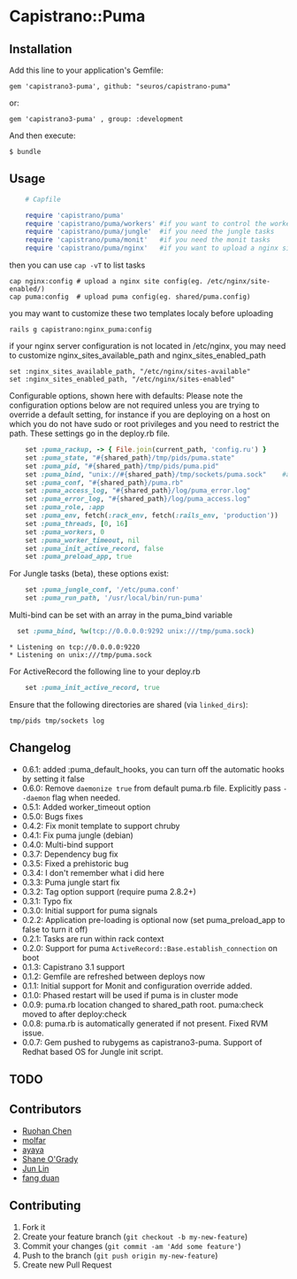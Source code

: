 # Capistrano::Puma

## Installation

Add this line to your application's Gemfile:

    gem 'capistrano3-puma', github: "seuros/capistrano-puma"

or:

    gem 'capistrano3-puma' , group: :development

And then execute:

    $ bundle

## Usage
```ruby
    # Capfile

    require 'capistrano/puma'
    require 'capistrano/puma/workers' #if you want to control the workers (in cluster mode)
    require 'capistrano/puma/jungle'  #if you need the jungle tasks
    require 'capistrano/puma/monit'   #if you need the monit tasks
    require 'capistrano/puma/nginx'   #if you want to upload a nginx site template
```

then you can use ```cap -vT``` to list tasks
```
cap nginx:config # upload a nginx site config(eg. /etc/nginx/site-enabled/)
cap puma:config  # upload puma config(eg. shared/puma.config)
```
you may want to customize these two templates localy before uploading
```
rails g capistrano:nginx_puma:config
```

if your nginx server configuration is not located in /etc/nginx, you may need to customize nginx_sites_available_path and nginx_sites_enabled_path
```
set :nginx_sites_available_path, "/etc/nginx/sites-available"
set :nginx_sites_enabled_path, "/etc/nginx/sites-enabled"
```

Configurable options, shown here with defaults: Please note the configuration options below are not required unless you are trying to override a default setting, for instance if you are deploying on a host on which you do not have sudo or root privileges and you need to restrict the path. These settings go in the deploy.rb file.

```ruby
    set :puma_rackup, -> { File.join(current_path, 'config.ru') }
    set :puma_state, "#{shared_path}/tmp/pids/puma.state"
    set :puma_pid, "#{shared_path}/tmp/pids/puma.pid"
    set :puma_bind, "unix://#{shared_path}/tmp/sockets/puma.sock"    #accept array for multi-bind
    set :puma_conf, "#{shared_path}/puma.rb"
    set :puma_access_log, "#{shared_path}/log/puma_error.log"
    set :puma_error_log, "#{shared_path}/log/puma_access.log"
    set :puma_role, :app
    set :puma_env, fetch(:rack_env, fetch(:rails_env, 'production'))
    set :puma_threads, [0, 16]
    set :puma_workers, 0
    set :puma_worker_timeout, nil
    set :puma_init_active_record, false
    set :puma_preload_app, true
```
For Jungle tasks (beta), these options exist:
```ruby
    set :puma_jungle_conf, '/etc/puma.conf'
    set :puma_run_path, '/usr/local/bin/run-puma'
```

Multi-bind can be set with an array in the puma_bind variable
```ruby
  set :puma_bind, %w(tcp://0.0.0.0:9292 unix:///tmp/puma.sock)
```
    * Listening on tcp://0.0.0.0:9220
    * Listening on unix:///tmp/puma.sock


For ActiveRecord the following line to your deploy.rb
```ruby
    set :puma_init_active_record, true
```

Ensure that the following directories are shared (via ``linked_dirs``):

    tmp/pids tmp/sockets log

## Changelog
- 0.6.1: added :puma_default_hooks, you can turn off the automatic hooks by setting it false
- 0.6.0: Remove `daemonize true` from default puma.rb file. Explicitly pass `--daemon` flag when needed.
- 0.5.1: Added worker_timeout option
- 0.5.0: Bugs fixes
- 0.4.2: Fix monit template to support chruby
- 0.4.1: Fix puma jungle (debian)
- 0.4.0: Multi-bind support
- 0.3.7: Dependency bug fix
- 0.3.5: Fixed a prehistoric bug
- 0.3.4: I don't remember what i did here
- 0.3.3: Puma jungle start fix
- 0.3.2: Tag option support (require puma  2.8.2+)
- 0.3.1: Typo fix
- 0.3.0: Initial support for puma signals
- 0.2.2: Application pre-loading is optional now (set puma_preload_app to false to turn it off)
- 0.2.1: Tasks are run within rack context
- 0.2.0: Support for puma `ActiveRecord::Base.establish_connection` on
  boot
- 0.1.3: Capistrano 3.1 support
- 0.1.2: Gemfile are refreshed between deploys now
- 0.1.1: Initial support for Monit and configuration override added.
- 0.1.0: Phased restart will be used if puma is in cluster mode
- 0.0.9: puma.rb location changed to shared_path root. puma:check moved to after deploy:check
- 0.0.8: puma.rb is automatically generated if not present. Fixed RVM issue.
- 0.0.7: Gem pushed to rubygems as capistrano3-puma. Support of Redhat based OS for Jungle init script.

## TODO

## Contributors

- [Ruohan Chen](https://github.com/crhan)
- [molfar](https://github.com/molfar)
- [ayaya](https://github.com/ayamomiji)
- [Shane O'Grady](https://github.com/shaneog)
- [Jun Lin](https://github.com/linjunpop)
- [fang duan](https://github.com/dfang/capistrano-puma)

## Contributing

1. Fork it
2. Create your feature branch (`git checkout -b my-new-feature`)
3. Commit your changes (`git commit -am 'Add some feature'`)
4. Push to the branch (`git push origin my-new-feature`)
5. Create new Pull Request
